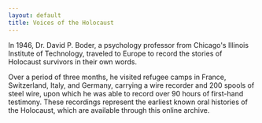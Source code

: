 ```yaml
---
layout: default
title: Voices of the Holocaust
---
```

In 1946, Dr. David P. Boder, a psychology professor from Chicago's Illinois Institute of Technology, traveled to Europe to record the stories of Holocaust survivors in their own words.

Over a period of three months, he visited refugee camps in France, Switzerland, Italy, and Germany, carrying a wire recorder and 200 spools of steel wire, upon which he was able to record over 90 hours of first-hand testimony. These recordings represent the earliest known oral histories of the Holocaust, which are available through this online archive.
